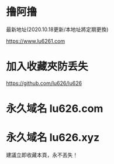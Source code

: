 # 撸阿撸

最新地址(2020.10.18更新/本地址將定期更換)

https://www.lu6261.com

# 加入收藏夾防丢失
https://github.com/lu626/lu626

# 永久域名 lu626.com
# 永久域名 lu626.xyz

建議立即收藏本頁，永不丟失！
